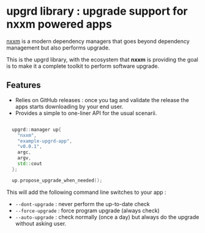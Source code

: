 # upgrd library : upgrade support for nxxm powered apps

[nxxm](https://nxxm.github.io/) is a modern dependency managers that goes beyond dependency management but also performs upgrade.

This is the upgrd library, with the ecosystem that **nxxm** is providing the goal is to make it a complete toolkit to perform software upgrade.

## Features
  - Relies on GitHub releases : once you tag and validate the release the apps starts downloading by your end user.
  - Provides a simple to one-liner API for the usual scenarii. 

```cpp

  upgrd::manager up{
    "nxxm",
    "example-upgrd-app",
    "v0.0.1",
    argc,
    argv,
    std::cout
  };

  up.propose_upgrade_when_needed();


```

This will add the following command line switches to your app : 
  * `--dont-upgrade` : never perform the up-to-date check
  * `--force-upgrade` : force program upgrade (always check)
  * `--auto-upgrade` : check normally (once a day) but always do the upgrade without asking user.
